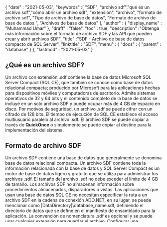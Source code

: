 {
  "date" : "2021-05-03",
  "keywords" :[ "SDF", "archivo sdf","qué es un archivo sdf","cómo abrir un archivo sdf", "extensión", "archivo", "formato de archivo sdf", "Tipo de archivo de base de datos", "Formato de archivo de base de datos ", "Archivos de base de datos" ],
  "author" : {
    "display_name" : "Muhammad Umar"
},
  "draft" : "false",
  "toc" : true,
  "description" :"Obtenga más información sobre el formato de archivo SDF y las API que pueden crear y abrir archivos SDF",
  "title" :"SDF - Archivo de base de datos compacto de SQL Server",
  "linktitle" : "SDF",
  "menu" : {
    "docs" : {
      "parent" : "database"
}
},
  "lastmod" : "2021-05-03"
}

## ¿Qué es un archivo SDF?
Un archivo con extensión .sdf contiene la base de datos Microsoft SQL Server Compact (SQL CE), que también se conoce como base de datos relacional compacta; producido por Microsoft para las aplicaciones hechas para dispositivos móviles y computadoras de escritorio. Admite sistemas operativos de 32 y 64 bits y el contenido completo de la base de datos se incluye en un solo archivo SDF y puede ocupar más de 4 GB de espacio en disco. Por motivos de seguridad, un archivo .sdf se puede cifrar con un cifrado de 128 bits. El tiempo de ejecución de SQL CE establece el acceso multiusuario paralelo al archivo .sdf. El archivo SDF se puede copiar a través de **QuickOnce** o simplemente se puede copiar al destino para la implementación del sistema.

## Formato de archivo SDF
Un archivo SDF contiene una base de datos que generalmente se denomina base de datos relacional compacta. Un archivo SDF contiene toda la información relacionada con la base de datos y SQL Server Compact es un motor de base de datos ligero y gratuito que se utiliza para administrar los archivos .sdf. El tamaño del archivo .sdf no debe exceder el límite de 4 GB de tamaño. Los archivos SDF no almacenan información sobre procedimientos almacenados, disparadores o vistas. Las aplicaciones que usan una base de datos SQL CE no necesitan especificar la ruta a un archivo SDF en la cadena de conexión ADO.NET, en su lugar, se puede mencionar como |DataDirectory|\database_name.sdf, definiendo el directorio de datos que se define en el manifiesto de ensamblado para la aplicación.
La convención de nomenclatura .sdf es opcional y se puede usar cualquier extensión para guardar el archivo. Configurar una contraseña para el archivo de la base de datos es un paso opcional. Para comprimir o reparar la base de datos se debe guardar el archivo con la opción de **base de datos compactada/reparada**.

## Referencias

* [SQL Server Compact - Wikipedia](https://en.wikipedia.org/wiki/SQL_Server_Compact)
* [Uso de SQL Server Compact para aplicaciones web ASP.NET](https://learn.microsoft.com/en-us/previous-versions/aspnet/ms247257(v=vs.110))


